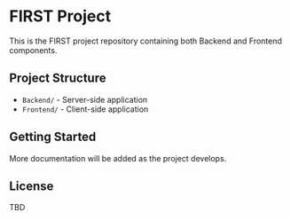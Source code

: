 # FIRST Project

This is the FIRST project repository containing both Backend and Frontend components.

## Project Structure

- `Backend/` - Server-side application
- `Frontend/` - Client-side application

## Getting Started

More documentation will be added as the project develops.

## License

TBD
